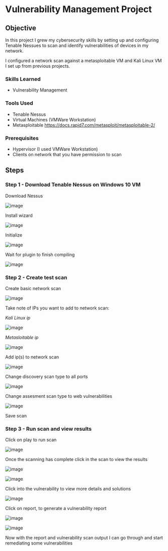 # Vulnerability Management Project

## Objective
In this project I grew my cybersecurity skills by setting up and configuring Tenable Nessues to scan and identify vulnerabilities of devices in my network.

I configured a network scan against a metasploitable VM and Kali Linux VM I set up from previous projects.



### Skills Learned

- Vulnerability Management

### Tools Used

- Tenable Nessus
- Virtual Machines (VMWare Workstation)
- Metasploitable https://docs.rapid7.com/metasploit/metasploitable-2/

### Prerequisites 
- Hypervisor (I used VMWare Workstation)
- Clients on network that you have permission to scan


## Steps

### Step 1 - Download Tenable Nessus on Windows 10 VM

Download Nessus

![image](https://github.com/user-attachments/assets/184b84c4-2c50-446a-aa60-45ebddb65da2)

Install wizard

![image](https://github.com/user-attachments/assets/f70f9fa9-3bf8-4698-a20a-fab704f145b9)

Initialize

![image](https://github.com/user-attachments/assets/90f0a195-914c-49fb-9fdf-20e1c5048a19)

Wait for plugin to finish compiling

![image](https://github.com/user-attachments/assets/ff02ec37-a0f1-47be-8228-62b7a86b2246)

### Step 2 - Create test scan

Create basic network scan

![image](https://github.com/user-attachments/assets/11aaaf20-828f-4065-92b4-dd9f01d7a01f)

Take note of IPs you want to add to network scan:

*Kali Linux ip*

![image](https://github.com/user-attachments/assets/7065cd40-0288-4aaa-81a3-fc5f609eed40)

*Metasloitable ip*

![image](https://github.com/user-attachments/assets/23a72377-8df8-4c72-8603-16444e22e981)

Add ip(s) to network scan

![image](https://github.com/user-attachments/assets/a4fbd982-12e8-47f4-bb62-c44f8226523b)

Change discovery scan type to all ports

![image](https://github.com/user-attachments/assets/e744b943-c898-4053-8d96-f23c606e5e45)

Change assesment scan type to web vulnerabilities

![image](https://github.com/user-attachments/assets/7d79eece-9f33-4e1e-98cf-42cea07f77b6)

Save scan

### Step 3 - Run scan and view results

Click on play to run scan 

![image](https://github.com/user-attachments/assets/8f8a0c79-a20c-44f1-a877-f1607bcd0c1d)

Once the scanning has complete click in the scan to view the results

![image](https://github.com/user-attachments/assets/028d84b1-9174-4f50-aecf-da398c1135a8)

![image](https://github.com/user-attachments/assets/28726349-d2ac-4516-9bf9-b760af059830)

Click into the vulnerability to view more details and solutions

![image](https://github.com/user-attachments/assets/ec13dc8b-c1e4-4bcd-8c52-aa0794d9d66f)

Click on report, to generate a vulnerability report

![image](https://github.com/user-attachments/assets/120e142f-4e28-40d4-871b-23a7a1d0a7c1)

![image](https://github.com/user-attachments/assets/cac625c3-0ed6-4fe4-ab80-0271801aced1)

Now with the report and vulnerability scan output I can go through and start remediating some vulnerabilities

